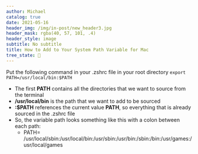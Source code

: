 ```yaml
---
author: Michael
catalog: true
date: 2021-05-16
header_img: /img/in-post/new_header3.jpg
header_mask: rgba(40, 57, 101, .4)
header_style: image
subtitle: No subtitle
title: How to Add to Your System Path Variable for Mac
tree_state: 🌱
---
```


Put the following command in your .zshrc file in your root directory
`export PATH=/usr/local/bin:$PATH`

- The first **PATH** contains all the directories that we want to source from the terminal
- **/usr/local/bin** is the path that we want to add to be sourced
- **:$PATH** references the current value **PATH**, so everything that is already sourced in the .zshrc file
- So, the variable path looks something like this with a colon between each path:
  - PATH= /usr/local/sbin:/usr/local/bin:/usr/sbin:/usr/bin:/sbin:/bin:/usr/games:/usr/local/games